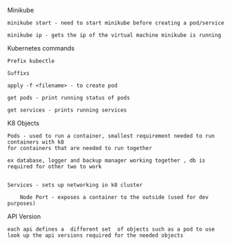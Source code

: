 Minikube

    minikube start - need to start minikube before creating a pod/service

    minikube ip - gets the ip of the virtual machine minikube is running

Kubernetes commands

    Prefix kubectle

    Suffixs

    apply -f <filename> - to create pod

    get pods - print running status of pods

    get services - prints running services

K8 Objects

    Pods - used to run a container, smallest requirement needed to run containers with k8
    for containers that are needed to run together

    ex database, logger and backup manager working together , db is required for other two to work


    Services - sets up networking in k8 cluster

        Node Port - exposes a container to the outside (used for dev purposes)

API Version

    each api defines a  different set  of objects such as a pod to use
    look up the api versions required for the needed objects

